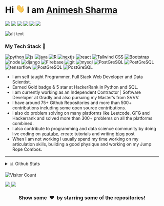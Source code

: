 # Hi <img src="https://raw.githubusercontent.com/ABSphreak/ABSphreak/master/gifs/Hi.gif" width="30px"> I am [Animesh Sharma](https://thisisanimeshsharma.herokuapp.com/)

[<img height="30" src="https://img.shields.io/badge/twitter-%231DA1F2.svg?&style=for-the-badge&logo=twitter&logoColor=white" />][twitter]
[<img height="30" src = "https://img.shields.io/badge/Youtube-%23E4405F.svg?&style=for-the-badge&logo=Youtube&logoColor=white">][youtube]
[<img height="30" src="https://img.shields.io/badge/Blog-grey.svg?&style=for-the-badge&logo=dev.to&logoColor=white" />][blog]
[<img height="30" src="https://img.shields.io/badge/linkedin-blue.svg?&style=for-the-badge&logo=linkedin&logoColor=white" />][linkedin]
[<img height="30" src="https://img.shields.io/badge/leetcode-orange.svg?&style=for-the-badge&logo=leetcode&logoColor=white" />][leetcode]
[<img height="30" src="https://img.shields.io/badge/Hackerrank-gr.svg?&style=for-the-badge&logo=hackerrank&logoColor=white" />][hackerrank]

![alt text](https://github.com/animesharma3/animesharma3/blob/main/Animesh%20Sharma%20Channel%20Art%20-%20dashing-copy-cropped.png?raw=true)

### My Tech Stack 🧰

<p align="left">
<img src="https://cdn3.iconfinder.com/data/icons/logos-and-brands-adobe/512/267_Python-512.png" alt="python" width="40" height="40"/> 
<img src="https://upload.wikimedia.org/wikipedia/commons/thumb/9/99/Unofficial_JavaScript_logo_2.svg/2048px-Unofficial_JavaScript_logo_2.svg.png" alt="js" height="40"/> 
<img src="https://brandslogos.com/wp-content/uploads/images/large/java-logo-1.png" alt="java" height="40"/> 
<img src="https://upload.wikimedia.org/wikipedia/commons/c/c1/Rlogo.png" alt="R" height="40"/> 
<img src="https://www.rlogical.com/wp-content/uploads/2021/08/Rlogical-Blog-Images-thumbnail.png" alt="nextjs" height="40"/> 
<img src="https://upload.wikimedia.org/wikipedia/commons/thumb/a/a7/React-icon.svg/1200px-React-icon.svg.png" alt="react" height="40"/> 
<img src="https://upload.wikimedia.org/wikipedia/commons/thumb/d/d5/Tailwind_CSS_Logo.svg/2048px-Tailwind_CSS_Logo.svg.png" alt="Tailwind CSS" width="40" height="40"/>
<img src="https://upload.wikimedia.org/wikipedia/commons/thumb/b/b2/Bootstrap_logo.svg/1280px-Bootstrap_logo.svg.png" alt="Bootstrap" width="40" height="40"/>
<img src="https://everythingiknows.com/wp-content/uploads/2022/04/node-js-new.png" alt="node" height="40"/> 
<img src="https://uxwing.com/wp-content/themes/uxwing/download/brands-and-social-media/django-icon.png" alt="django" height="40"/> 
<img src="https://firebase.google.com/static/downloads/brand-guidelines/PNG/logo-vertical.png" alt="Firebase" width="40" height="40"/> 
<img src="https://www.vectorlogo.zone/logos/git-scm/git-scm-icon.svg" alt="git" width="40" height="40"/> 
<img src="https://i.pinimg.com/originals/50/f1/58/50f1582a95bdac10f1c3fa295c8b947b.png" alt="mysql" width="40" height="40"/>
<img src="https://upload.wikimedia.org/wikipedia/commons/2/29/Postgresql_elephant.svg" alt="PostGreSQL" width="40" height="40"/>
<img src="https://cdn.iconscout.com/icon/free/png-256/mongodb-3-1175138.png" alt="PostGreSQL" width="40" height="40"/>
<img src="https://upload.wikimedia.org/wikipedia/commons/thumb/2/2d/Tensorflow_logo.svg/1200px-Tensorflow_logo.svg.png" alt="tensorflow" width="40" height="40"/>
<img src="https://cdn-images-1.medium.com/max/1200/1*z0grEcFmF5wUdY8JGVOmiw.png" alt="PostGreSQL" width="40" height="40"/>
<img src="https://upload.wikimedia.org/wikipedia/commons/thumb/a/ae/Keras_logo.svg/1200px-Keras_logo.svg.png" alt="PostGreSQL" width="40" height="40"/>

</p>

- I am self taught Programmer, Full Stack Web Developer and Data Scientist.
- Earned Gold badge & 5 star at HackerRank in Python and SQL.
- I am currently working as an Independent Contractor | Software Developer at Gradly and also pursuing my Master’s from SVVV.
- I have around 75+ Github Repositories and more than 500+ contributions including some open source contributions.
- I also do problem solving on many platforms like Leetcode, GFG and Hackerrank and solved more than 300+ problems on all the platforms combined.
- I also contribute to programming and data science community by doing live coding on [youtube][youtube], create tutorials and writing [blog][blog] post
- When I am not working I usually spend my time working on my articulation skills, building a good physique and working on my Jump Rope Combos.
  <!--* 🏠 Hogwarts House: Griffindor-->
  <!--* If you play Call of Duty- add me: Blackhood@00-->
  <!--* I am currently learning Docker-->
  <!--* I’m currently working on my portfolio. -->
  <!-- * Ask me about anything, I'll be happy to help.-->
  <!-- -->
  <!--* I'm looking to collaborate on Open source project for Hacktoberfest-->

---

 <details>
<summary>📊 Github Stats</summary>

<p align="center"> <img src="https://github-readme-stats.vercel.app/api?username=animesharma&show_icons=true&theme=gotham" alt="Animesh Sharma | Stats" />

</details>

![Visitor Count](https://profile-counter.glitch.me/{animesharma3}/count.svg)

<a href="https://github.com/animesharma3">
  <img height="180em" src="https://github-readme-stats.vercel.app/api?username=animesharma3&theme=buefy&show_icons=true" />
  <img height="180em" src="https://github-readme-stats.vercel.app/api/top-langs/?username=animesharma3&theme=buefy&layout=compact" />
</a>

[twitter]: https://twitter.com/animesharma3
[youtube]: https://www.youtube.com/channel/UChT5WV2yvbwkwP3-deAHICg
[blog]: https://dev.to/animesharma3
[gmail]: mailto:animesharma3@gmail.com
[linkedin]: https://www.linkedin.com/in/animesharma3/
[hackerrank]: https://www.hackerrank.com/animesharma3
[leetcode]: https://leetcode.com/animesharma3/
[gfg]: https://auth.geeksforgeeks.org/user/animeshsharma6

<h3 align="center">Show some &nbsp;❤️&nbsp; by starring some of the repositories!</h3>
